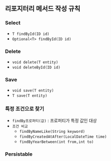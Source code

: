 ## 리포지터리 메서드 작성 규칙
### Select
* `T findById(ID id)`
* `Optional<T> findById(ID id)`

### Delete
* `void delete(T entity)`
* `void deleteById(ID id)`

### Save
* `void save(T entity)`
* `T save(T entity)`

### 특정 조건으로 찾기
* `findBy프로퍼티(값)` : 프로퍼티가 특정 값인 대상
* `조건 비교` 
  * `findByNameLike(String keyword)`
  * `findByCreatedAtAfter(LocalDateTime time)`
  * `findByYearBetween(int from,int to)`

### Persistable
